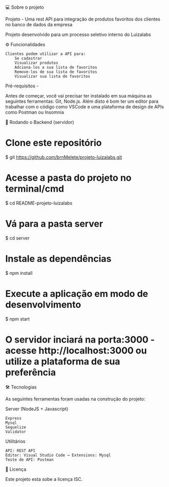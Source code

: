 💻 Sobre o projeto

Projeto - Uma rest API para integração de produtos favoritos dos clientes no banco de dados da empresa

Projeto desenvolvido para um processo seletivo interno do Luizalabs


⚙️ Funcionalidades

    Clientes podem utilizar a API para:
        Se cadastrar
        Visualizar produtos
        Adciona-los a sua lista de favoritos
        Remove-los de sua lista de favoritos
        Visualizar sua lista de favoritos


Pré-requisitos - 

Antes de começar, você vai precisar ter instalado em sua máquina as seguintes ferramentas: Git, Node.js. Além disto é bom ter um editor para trabalhar com o código como VSCode e uma plataforma de design de APIs como Postman ou Insomnia

🎲 Rodando o Backend (servidor)

# Clone este repositório
$ git https://github.com/brnMelete/projeto-luizalabs.git

# Acesse a pasta do projeto no terminal/cmd
$ cd README-projeto-luizalabs

# Vá para a pasta server
$ cd server

# Instale as dependências
$ npm install

# Execute a aplicação em modo de desenvolvimento
$ npm start

# O servidor inciará na porta:3000 - acesse http://localhost:3000 ou utilize a plataforma de sua preferência

🛠 Tecnologias

As seguintes ferramentas foram usadas na construção do projeto:

Server (NodeJS + Javascript)

    Express
    Mysql
    Sequelize
    Validator

Utilitários

    API: REST API
    Editor: Visual Studio Code → Extensions: Mysql
    Teste de API: Postman


📝 Licença

Este projeto esta sobe a licença ISC.




